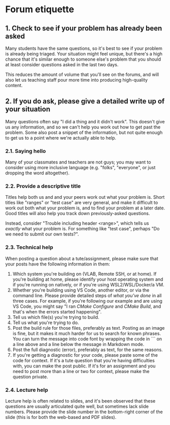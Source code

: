 # Forum etiquette

## 1. Check to see if your problem has already been asked

Many students have the same questions, so it's best to see if your problem is already being triaged.
Your situation might feel unique, but there's a high chance that it's similar enough to someone
else's problem that you should at least consider questions asked in the last two days.

This reduces the amount of volume that you'll see on the forums, and will also let us teaching staff
pour more time into producing high-quality content.

## 2. If you do ask, please give a detailed write up of your situation

Many questions often say "I did a thing and it didn't work". This doesn't give us any information,
and so we can't help you work out how to get past the problem. Some also post a snippet of the
information, but not quite enough to get us to a point where we're actually able to help.

### 2.1. Saying hello

Many of your classmates and teachers are not guys; you may want to consider using more inclusive
language (e.g. "folks", "everyone", or just dropping the word altogether).

### 2.2. Provide a descriptive title

Titles help both us and and your peers work out what your problem is. Short titles like "ranges" or
"test case" are very general, and make it difficult to work out both what your problem is, and to
find your problem at a later date. Good titles will also help you track down previously-asked
questions.

Instead, consider "Trouble including header &lt;range&gt;", which tells us _exactly_ what your problem is.
For something like "test case", perhaps "Do we need to submit our own tests?".

### 2.3. Technical help

When posting a question about a tute/assignment, please make sure that your posts have the following
information in them:

1. Which system you're building on (VLAB, Remote SSH, or at home). If you're building at home,
   please identify your host operating system and if you're running on natively, or if you're using
   WSL2/WSL/Docker/a VM.
2. Whether you're building using VS Code, another editor, or via the command line. Please provide
   detailed steps of _what you've done_ in all three cases. For example, if you're following our
   example and are using VS Code, you might say "I ran _CMake Configure_ and _CMake Build_, and
   that's when the errors started happening".
3. Tell us which file(s) you're trying to build.
4. Tell us what you're trying to do.
5. Post the build rule for those files, preferably as text. Posting as an image is fine, but it
   makes it much harder for us to search for known phrases. You can turn the message into code font
   by wrapping the code in ``` on a line above and a line below the message in Markdown mode.
6. Post the full diagnostic (error), preferably as text, for the same reasons.
7. If you're getting a diagnostic for your code, please paste some of the code for context. If it's
   a tute question that you're having difficulties with, you can make the post public. If it's for
   an assignment and you need to post more than a line or two for context, please make the question
   private.

### 2.4. Lecture help

Lecture help is often related to slides, and it's been observed that these questions are usually
articulated quite well, but sometimes lack slide numbers. Please provide the slide number in the
bottom-right corner of the slide (this is for both the web-based and PDF slides).
